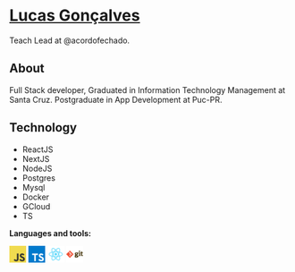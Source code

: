 # <a href="https://lucasgoncalves.dev" target="_blank">Lucas Gonçalves</a>

Teach Lead at @acordofechado.

## About
Full Stack developer, 
Graduated in Information Technology Management at Santa Cruz.
Postgraduate in App Development at Puc-PR.

## Technology
- ReactJS
- NextJS
- NodeJS
- Postgres
- Mysql
- Docker
- GCloud
- TS


**Languages and tools:**  

<code><img height="30" src="https://raw.githubusercontent.com/github/explore/80688e429a7d4ef2fca1e82350fe8e3517d3494d/topics/javascript/javascript.png"></code>
<code><img height="30" src="https://raw.githubusercontent.com/github/explore/80688e429a7d4ef2fca1e82350fe8e3517d3494d/topics/typescript/typescript.png"></code>
<code><img height="30" src="https://raw.githubusercontent.com/github/explore/80688e429a7d4ef2fca1e82350fe8e3517d3494d/topics/react/react.png"></code>
<code><img height="30" src="https://raw.githubusercontent.com/github/explore/80688e429a7d4ef2fca1e82350fe8e3517d3494d/topics/git/git.png"></code>
